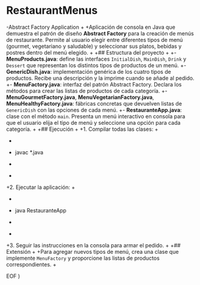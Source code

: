  # RestaurantMenus
-Abstract Factory Application 
+
+Aplicación de consola en Java que demuestra el patrón de diseño **Abstract Factory** para la creación de menús de restaurante. Permite al usuario elegir entre diferentes tipos de menú (gourmet, vegetariano y saludable) y seleccionar sus platos, bebidas y postres dentro del menú elegido.
+
+## Estructura del proyecto
+
+- **MenuProducts.java**: define las interfaces `InitialDish`, `MainDish`, `Drink` y `Dessert` que representan los distintos tipos de productos de un menú.
+- **GenericDish.java**: implementación genérica de los cuatro tipos de productos. Recibe una descripción y la imprime cuando se añade al pedido.
+- **MenuFactory.java**: interfaz del patrón Abstract Factory. Declara los métodos para crear las listas de productos de cada categoría.
+- **MenuGourmetFactory.java**, **MenuVegetarianFactory.java**, **MenuHealthyFactory.java**: fábricas concretas que devuelven listas de `GenericDish` con las opciones de cada menú.
+- **RestauranteApp.java**: clase con el método `main`. Presenta un menú interactivo en consola para que el usuario elija el tipo de menú y seleccione una opción para cada categoría.
+
+## Ejecución
+
+1. Compilar todas las clases:
+
+   ```bash
+   javac *.java
+   ```
+
+2. Ejecutar la aplicación:
+
+   ```bash
+   java RestauranteApp
+   ```
+
+3. Seguir las instrucciones en la consola para armar el pedido.
+
+## Extensión
+
+Para agregar nuevos tipos de menú, crea una clase que implemente `MenuFactory` y proporcione las listas de productos correspondientes.
+
 
EOF
)

